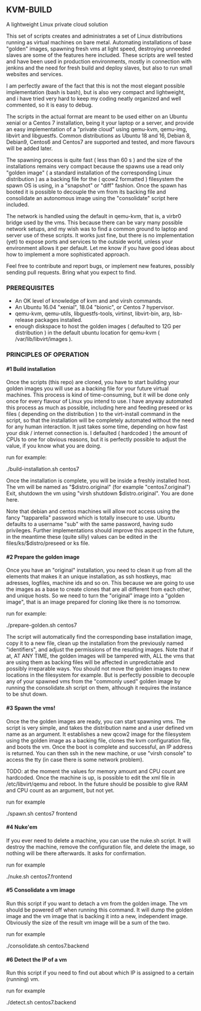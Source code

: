 ## KVM-BUILD

A lightweight Linux private cloud solution

This set of scripts creates and administrates a set of Linux distributions running as virtual machines on bare metal. 
Automating installations of base "golden" images, spawning fresh vms at light speed, destroying unneeded slaves are some of the features here included.
These scripts are well tested and have been used in production environments, mostly in connection with jenkins and the need for fresh build and deploy slaves, but also to run small websites
and services.

I am perfectly aware of the fact that this is not the most elegant possible implementation (bash is bash), but is also very compact and lightweight, and i have tried very hard to keep my
coding neatly organized and well commented, so it is easy to debug.

The scripts in the actual format are meant to be used either on an Ubuntu xenial or a Centos 7 installation, being it your laptop or a server, and provide an easy implementation of a
"private cloud" using qemu-kvm, qemu-img, libvirt and libguestfs. Common distributions as Ubuntu 18 and 16, Debian 8, Debian9, Centos6 and Centos7 are supported and tested,
and more flavours will be added later.

The spawning process is quite fast ( less than 60 s ) and the size of the installations remains very compact because the spawns use a read only "golden image" ( a standard installation of the
corresponding Linux distribution ) as a backing file for the ( qcow2 formatted ) filesystem the spawn OS is using, in a "snapshot" or "diff" fashion. Once the spawn has booted
it is possible to decouple the vm from its backing file and consolidate an autonomous image using the "consolidate" script here included.

The network is handled using the default in qemu-kvm, that is, a virbr0 bridge used by the vms.
This because there can be vary many possible network setups, and my wish was to find a common ground to laptop and server use of these scripts.
It works just fine, but there is no implementation (yet) to expose ports and services to the outside world, unless your environment allows it per default.
Let me know if you have good ideas about how to implement a more sophisticated approach.

Feel free to contribute and report bugs, or implement new features, possibly sending pull requests. Bring what you expect to find.

### PREREQUISITES

* An OK level of knowledge of kvm and and virsh commands.
* An Ubuntu 16.04 "xenial", 18.04 "bionic", or Centos 7 hypervisor.
* qemu-kvm, qemu-utils, libguestfs-tools, virtinst, libvirt-bin, arp, lsb-release packages installed.
* enough diskspace to host the golden images ( defaulted to 12G per distribution ) in the default ubuntu location for qemu-kvm ( /var/lib/libvirt/images ).

### PRINCIPLES OF OPERATION

#### #1 Build installation

Once the scripts (this repo) are cloned, you have to start building your golden images you will use as a backing file for your future virtual machines.
This process is kind of time-consuming, but it will be done only once for every flavour of Linux you intend to use. I have anyway automated this process as much as
possible, including here and feeding preseed or ks files ( depending on the distribution ) to the virt-install command in the script, so that the installation will be completely automated 
without the need for any human interaction. It just takes some time, depending on how fast your disk / internet connection is. 
I defaulted ( hardcoded ) the amount of CPUs to one for obvious reasons, but it is perfectly possible to adjust the value, if you know what you are doing.

run for example:

./build-installation.sh centos7

Once the installation is complete, you will be inside a freshly installed host.
The vm will be named as "$distro.original" (for example "centos7.original")
Exit, shutdown the vm using "virsh shutdown $distro.original". You are done here.

Note that debian and centos machines will allow root access using the fancy "tapparella" password which is totally insecure to use.
Ubuntu defaults to a username "sub" with the same password, having sudo privileges.
Further implementations should improve this aspect in the future, in the meantime these (quite silly) values can be edited in the files/ks/$distro/preseed or ks file.

#### #2 Prepare the golden image

Once you have an "original" installation, you need to clean it up from all the elements that makes it an unique installation, as ssh hostkeys, mac adresses, logfiles, machine ids and so on.
This because we are going to use the images as a base to create clones that are all different from each other, and unique hosts.
So we need to turn the "original" image into a "golden image", that is an image prepared for cloning like there is no tomorrow.

run for example:

./prepare-golden.sh centos7

The script will automatically find the corresponding base installation image, copy it to a new file, clean up the installation from the previously named "identifiers", and adjust the permissions
of the resulting images. Note that if at, AT ANY TIME, the golden images will be tampered with, ALL the vms that are using them as backing files will be affected in unpredictable and possibly
irreparable ways. You should not move the golden images to new locations in the filesystem for example. But is perfectly possible to decouple any of your spawned vms from the "commonly used"
golden image by running the consolidate.sh script on them, although it requires the instance to be shut down.

#### #3 Spawn the vms!

Once the the golden images are ready, you can start spawning vms.
The script is very simple, and takes the distribution name and a user defined vm name as an argument.
It establishes a new qcow2 image for the filesystem using the golden image as a backing file, clones the kvm configuration file, and boots the vm.
Once the boot is complete and successful, an IP address is returned. You can then ssh in the new machine, or use "virsh console" to access the tty (in case there is some network problem).

TODO: at the moment the values for memory amount and CPU count are hardcoded. Once the machine is up, is possible to edit the xml file in /etc/libvirt/qemu and reboot.
In the future should be possible to give RAM and CPU count as an argument, but not yet.

run for example

./spawn.sh centos7 frontend

#### #4 Nuke'em

If you ever need to delete a machine, you can use the nuke.sh script.
It will destroy the machine, remove the configuration file, and delete the image, so nothing will be there afterwards.
It asks for confirmation.

run for example

./nuke.sh centos7.frontend

#### #5 Consolidate a vm image

Run this script if you want to detach a vm from the golden image.
The vm should be powered off when running this command. It will dump the golden image and the vm image that is backing it into a new, independent image.
Obviously the size of the result vm image will be a sum of the two.

run for example

./consolidate.sh centos7.backend

#### #6 Detect the IP of a vm

Run this script if you need to find out about which IP is assigned to a certain (running) vm.

run for example

./detect.sh centos7.backend

